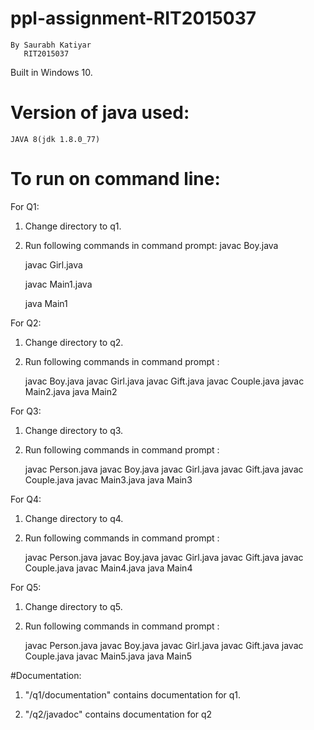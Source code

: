 # ppl-assignment-RIT2015037
    By Saurabh Katiyar 
       RIT2015037

 Built in Windows 10.
 
 # Version of java used:
    JAVA 8(jdk 1.8.0_77)

# To run on command line:
For Q1: 
1) Change directory to q1.
2) Run following commands in command prompt: 
    javac Boy.java
    
    javac Girl.java
    
    javac Main1.java
    
    java Main1

For Q2:
1) Change directory to q2.
2) Run following commands in command prompt :

    javac Boy.java
    javac Girl.java
    javac Gift.java
    javac Couple.java
    javac Main2.java
    java Main2

For Q3:
1) Change directory to q3.
2) Run following commands in command prompt :

    javac Person.java
    javac Boy.java
    javac Girl.java
    javac Gift.java
    javac Couple.java
    javac Main3.java
    java Main3
    
For Q4:
1) Change directory to q4.
2) Run following commands in command prompt :

    javac Person.java
    javac Boy.java
    javac Girl.java
    javac Gift.java
    javac Couple.java
    javac Main4.java
    java Main4

For Q5:
1) Change directory to q5.
2) Run following commands in command prompt :

    javac Person.java
    javac Boy.java
    javac Girl.java
    javac Gift.java
    javac Couple.java
    javac Main5.java
    java Main5
   

#Documentation:

1) "/q1/documentation" contains documentation for q1.

2) "/q2/javadoc" contains documentation for q2

